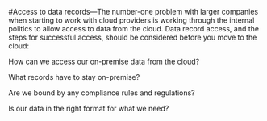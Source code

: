 #Access to data records—The number-one problem with larger companies when starting to work with cloud providers is working through the internal politics to allow access to data from the cloud. Data record access, and the steps for successful access, should be considered before you move to the cloud:

How can we access our on-premise data from the cloud?

What records have to stay on-premise?

Are we bound by any compliance rules and regulations?

Is our data in the right format for what we need?
